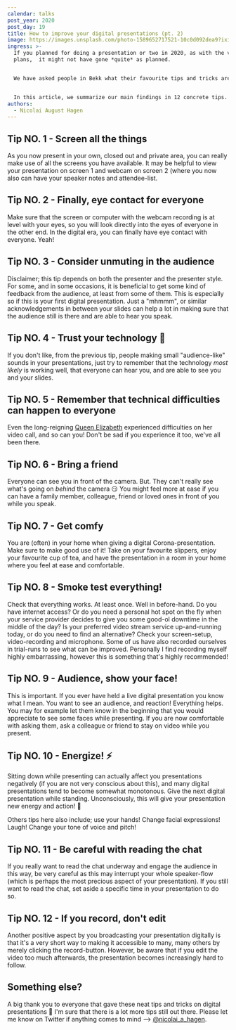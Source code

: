 ```yaml
---
calendar: talks
post_year: 2020
post_day: 19
title: How to improve your digital presentations (pt. 2)
image: https://images.unsplash.com/photo-1589652717521-10c0d092dea9?ixid=MXwxMjA3fDB8MHxwaG90by1wYWdlfHx8fGVufDB8fHw%3D&ixlib=rb-1.2.1&auto=format&fit=crop&w=2250&q=80
ingress: >-
  If you planned for doing a presentation or two in 2020, as with the vacation
  plans,  it might not have gone *quite* as planned.  


  We have asked people in Bekk what their favourite tips and tricks are when presenting digitally. What new possibilities arises? 


  In this article, we summarize our main findings in 12 concrete tips. Enjoy!
authors:
  - Nicolai August Hagen
---
```

## Tip NO. 1 - Screen all the things 

As you now present in your own, closed out and private area, you can really make use of all the screens you have available. It may be helpful to view your presentation on screen 1 and webcam on screen 2 (where you now also can have your speaker notes and attendee-list. 

## Tip NO. 2 - Finally, eye contact for everyone

Make sure that the screen or computer with the webcam recording is at level with your eyes, so you will look directly into the eyes of everyone in the other end. In the digital era, you can finally have eye contact with everyone. Yeah!

## Tip NO. 3 - Consider unmuting in the audience

Disclaimer; this tip depends on both the presenter and the presenter style. For some, and in some occasions, it is beneficial to get some kind of feedback from the audience, at least from some of them. This is especially so if this is your first digital presentation. Just a "mhmmm", or similar acknowledgements in between your slides can help a lot in making sure that the audience still is there and are able to hear you speak. 

## Tip NO. 4 - Trust your technology 👊

If you don't like, from the previous tip, people making small "audience-like" sounds in your presentations, just try to remember that the technology *most likely* is working well, that everyone can hear you, and are able to see you and your slides. 

## Tip NO. 5 - Remember that technical difficulties can happen to everyone

Even the long-reigning [Queen Elizabeth](https://www.glamour.com/story/queen-elizabeth-ii-had-a-glitch-on-zoom-and-she-handled-it-perfectly) experienced difficulties on her video call, and so can you! Don't be sad if you experience it too, we've all been there. 

## Tip NO. 6 - Bring a friend 

Everyone can see you in front of the camera. But. They can't really see what's going on *behind* the camera 😏 You might feel more at ease if you can have a family member, colleague, friend or loved ones in front of you while you speak. 

## Tip NO. 7 - Get comfy

You are (often) in your home when giving a digital Corona-presentation. Make sure to make good use of it! Take on your favourite slippers, enjoy your favourite cup of tea, and have the presentation in a room in your home where you feel at ease and comfortable. 

## Tip NO. 8 - Smoke test everything!

Check that everything works. At least once. Well in before-hand. Do you have internet access? Or do you need a personal hot spot on the fly when your service provider decides to give you some good-ol downtime in the middle of the day? Is your preferred video stream service up-and-running today, or do you need to find an alternative? Check your screen-setup, video-recording and microphone. Some of us have also recorded ourselves in trial-runs to see what can be improved. Personally I find recording myself highly embarrassing, however this is something that's highly recommended! 

## Tip NO. 9 - Audience, show your face!

This is important. If you ever have held a live digital presentation you know what I mean. You want to see an audience, and reaction! Everything helps. You may for example let them know in the beginning that you would appreciate to see some faces while presenting. If you are now comfortable with asking them, ask a colleague or friend to stay on video while you present. 

## Tip NO. 10 - Energize! ⚡

Sitting down while presenting can actually affect you presentations negatively (if you are not very conscious about this), and many digital presentations tend to become somewhat monotonous. Give the next digital presentation while standing. Unconsciously, this will give your presentation new energy and action! 🚀 

Others tips here also include; use your hands! Change facial expressions! Laugh! Change your tone of voice and pitch!

## Tip NO. 11 - Be careful with reading the chat

If you really want to read the chat underway and engage the audience in this way, be very careful as this may interrupt your whole speaker-flow (which is perhaps the most precious aspect of your presentation). If you still want to read the chat, set aside a specific time in your presentation to do so. 

## Tip NO. 12 - If you record, don't edit

Another positive aspect by you broadcasting your presentation digitally is that it's a very short way to making it accessible to many, many others by merely clicking the record-button. However, be aware that if you edit the video too much afterwards, the presentation becomes increasingly hard to follow. 

## Something else?

A big thank you to everyone that gave these neat tips and tricks on digital presentations 💖 I'm sure that there is a lot more tips still out there. Please let me know on Twitter if anything comes to mind --> [@nicolai_a_hagen](https://twitter.com/nicolai_a_hagen). 
